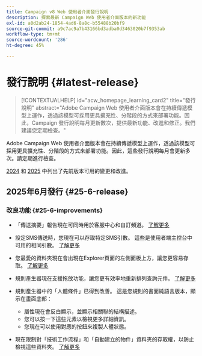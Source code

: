 ```yaml
---
title: Campaign v8 Web 使用者介面發行說明
description: 探索最新 Campaign Web 使用者介面版本的新功能
exl-id: a0d2ab24-1854-4ad6-8a8c-b55488b20bf9
source-git-commit: a9c7ac9a7b43166bd3adba0d3463020b7f9353ab
workflow-type: tm+mt
source-wordcount: '286'
ht-degree: 45%

---
```


# 發行說明 {#latest-release}

>[!CONTEXTUALHELP]
>id="acw_homepage_learning_card2"
>title="發行說明"
>abstract="Adobe Campaign Web 使用者介面版本會在持續傳遞模型上運作，透過該模型可採用更具擴充性、分階段的方式來部署功能。因此，Campaign 發行說明每月更新數次，提供最新功能、改進和修正。我們建議您定期檢查。"

Adobe Campaign Web 使用者介面版本會在持續傳遞模型上運作，透過該模型可採用更具擴充性、分階段的方式來部署功能。因此，這些發行說明每月會更新多次。請定期進行檢查。

[2024](release-notes-24.md) 和 [2025](release-notes-25.md) 中列出了先前版本可用的變更和改進。

## 2025年6月發行 {#25-6-release}

### 改良功能 {#25-6-improvements}

* 「傳送摘要」報告現在可同時用於客服中心和自訂頻道。 [了解更多](../reporting/direct-mail.md)

* 設定SMS傳送時，您現在可以存取特定SMS引數。 這些是使用者端主控台中可用的相同引數。 [了解更多](../advanced-settings/delivery-settings.md#sms-tab)

* 您最愛的資料夾現在會出現在Explorer頁面的左側面板上方，讓您更容易存取。 [了解更多](../get-started/work-with-folders.md#favorite-folders)

* 規則產生器現在支援拖放功能，讓您更有效率地重新排列查詢元件。 [了解更多](../query/build-query.md#drag-and-drop)

* 規則產生器中的「人體條件」已得到改善。 這是您規則的書面純語言版本，顯示在畫面底部：

   * 屬性現在會反白顯示，並顯示相關聯的結構描述。
   * 您可以按一下這些元素以檢視更多詳細資訊。
   * 您現在可以使用對應的按鈕來複製人體狀態。

* 現在限制對「技術工作流程」和「自動建立的物件」資料夾的存取權，以防止檢視這些資料夾。 [了解更多](../get-started/work-with-folders.md#about-folders)
